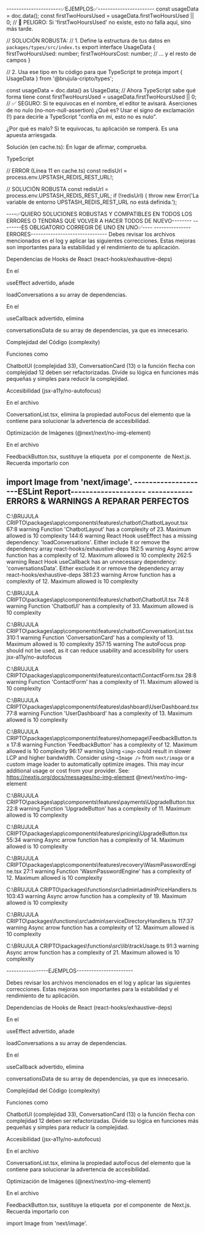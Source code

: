----------------------✅EJEMPLOS✅-----------------------
const usageData = doc.data(); 
const firstTwoHoursUsed = usageData.firstTwoHoursUsed || 0; // 🚨 PELIGRO: Si 'firstTwoHoursUsed' no existe, esto no falla aquí, sino más tarde.

// SOLUCIÓN ROBUSTA:
// 1. Define la estructura de tus datos en `packages/types/src/index.ts`
export interface UsageData {
  firstTwoHoursUsed: number;
  firstTwoHoursCost: number;
  // ... y el resto de campos
}

// 2. Usa ese tipo en tu código para que TypeScript te proteja
import { UsageData } from '@brujula-cripto/types';

const usageData = doc.data() as UsageData; // Ahora TypeScript sabe qué forma tiene
const firstTwoHoursUsed = usageData.firstTwoHoursUsed || 0; // ✅ SEGURO: Si te equivocas en el nombre, el editor te avisará.
 Aserciones de no nulo (no-non-null-assertion)
¿Qué es? Usar el signo de exclamación (!) para decirle a TypeScript "confía en mí, esto no es nulo".

¿Por qué es malo? Si te equivocas, tu aplicación se romperá. Es una apuesta arriesgada.

Solución (en cache.ts): En lugar de afirmar, comprueba.

TypeScript

// ERROR (Línea 11 en cache.ts)
const redisUrl = process.env.UPSTASH_REDIS_REST_URL!;

// SOLUCIÓN ROBUSTA
const redisUrl = process.env.UPSTASH_REDIS_REST_URL;
if (!redisUrl) {
  throw new Error('La variable de entorno UPSTASH_REDIS_REST_URL no está definida.');

----✅QUIERO SOLUCIONES ROBUSTAS Y COMPATIBLES EN TODOS LOS ERRORES O TENDRAS QUE VOLVER A HACER TODOS DE NUEVO--------
--------ES OBLIGATORIO CORREGIR DE UNO EN UNO✅----
---------------ERRORES-------------------------------
Debes revisar los archivos mencionados en el log y aplicar las siguientes correcciones. Estas mejoras son importantes para la estabilidad y el rendimiento de tu aplicación.

Dependencias de Hooks de React (react-hooks/exhaustive-deps)

En el 

useEffect advertido, añade 

loadConversations a su array de dependencias.

En el 

useCallback advertido, elimina 


conversationsData de su array de dependencias, ya que es innecesario.

Complejidad del Código (complexity)

Funciones como 

ChatbotUI (complejidad 33), ConversationCard (13) o la función flecha con complejidad 12 deben ser refactorizadas. Divide su lógica en funciones más pequeñas y simples para reducir la complejidad.


Accesibilidad (jsx-a11y/no-autofocus)

En el archivo 

ConversationList.tsx, elimina la propiedad autoFocus del elemento que la contiene para solucionar la advertencia de accesibilidad.


Optimización de Imágenes (@next/next/no-img-element)

En el archivo 

FeedbackButton.tsx, sustituye la etiqueta <img> por el componente <Image> de Next.js. Recuerda importarlo con 

import Image from 'next/image'.
--------------------ESLint Report--------------------
------------ERRORS & WARNINGS A REPARAR PERFECTOS 
-----------------


C:\BRUJULA CRIPTO\packages\app\components\features\chatbot\ChatbotLayout.tsx
   67:8   warning  Function 'ChatbotLayout' has a complexity of 23. Maximum allowed is 10                                                       complexity
  144:6   warning  React Hook useEffect has a missing dependency: 'loadConversations'. Either include it or remove the dependency array         react-hooks/exhaustive-deps
  182:5   warning  Async arrow function has a complexity of 12. Maximum allowed is 10                                                           complexity
  262:5   warning  React Hook useCallback has an unnecessary dependency: 'conversationsData'. Either exclude it or remove the dependency array  react-hooks/exhaustive-deps
  381:23  warning  Arrow function has a complexity of 12. Maximum allowed is 10                                                                 complexity

C:\BRUJULA CRIPTO\packages\app\components\features\chatbot\ChatbotUI.tsx
  74:8  warning  Function 'ChatbotUI' has a complexity of 33. Maximum allowed is 10  complexity

C:\BRUJULA CRIPTO\packages\app\components\features\chatbot\ConversationList.tsx
  310:1   warning  Function 'ConversationCard' has a complexity of 13. Maximum allowed is 10                      complexity
  357:15  warning  The autoFocus prop should not be used, as it can reduce usability and accessibility for users  jsx-a11y/no-autofocus

C:\BRUJULA CRIPTO\packages\app\components\features\contact\ContactForm.tsx
  28:8  warning  Function 'ContactForm' has a complexity of 11. Maximum allowed is 10  complexity

C:\BRUJULA CRIPTO\packages\app\components\features\dashboard\UserDashboard.tsx
  77:8  warning  Function 'UserDashboard' has a complexity of 13. Maximum allowed is 10  complexity

C:\BRUJULA CRIPTO\packages\app\components\features\homepage\FeedbackButton.tsx
  17:8   warning  Function 'FeedbackButton' has a complexity of 12. Maximum allowed is 10                                                                                                                                                                                                                  complexity
  96:17  warning  Using `<img>` could result in slower LCP and higher bandwidth. Consider using `<Image />` from `next/image` or a custom image loader to automatically optimize images. This may incur additional usage or cost from your provider. See: https://nextjs.org/docs/messages/no-img-element  @next/next/no-img-element

C:\BRUJULA CRIPTO\packages\app\components\features\payments\UpgradeButton.tsx
  22:8  warning  Function 'UpgradeButton' has a complexity of 11. Maximum allowed is 10  complexity

C:\BRUJULA CRIPTO\packages\app\components\features\pricing\UpgradeButton.tsx
  55:34  warning  Async arrow function has a complexity of 14. Maximum allowed is 10  complexity

C:\BRUJULA CRIPTO\packages\app\components\features\recovery\WasmPasswordEngine.tsx
  27:1  warning  Function 'WasmPasswordEngine' has a complexity of 12. Maximum allowed is 10  complexity

C:\BRUJULA CRIPTO\packages\functions\src\admin\adminPriceHandlers.ts
  103:43  warning  Async arrow function has a complexity of 19. Maximum allowed is 10  complexity

C:\BRUJULA CRIPTO\packages\functions\src\admin\serviceDirectoryHandlers.ts
  117:37  warning  Async arrow function has a complexity of 12. Maximum allowed is 10  complexity

C:\BRUJULA CRIPTO\packages\functions\src\lib\trackUsage.ts
  91:3  warning  Async arrow function has a complexity of 21. Maximum allowed is 10  complexity

-----------------EJEMPLOS-----------------------

  Debes revisar los archivos mencionados en el log y aplicar las siguientes correcciones. Estas mejoras son importantes para la estabilidad y el rendimiento de tu aplicación.

Dependencias de Hooks de React (react-hooks/exhaustive-deps)

En el 

useEffect advertido, añade 

loadConversations a su array de dependencias.

En el 

useCallback advertido, elimina 


conversationsData de su array de dependencias, ya que es innecesario.

Complejidad del Código (complexity)

Funciones como 

ChatbotUI (complejidad 33), ConversationCard (13) o la función flecha con complejidad 12 deben ser refactorizadas. Divide su lógica en funciones más pequeñas y simples para reducir la complejidad.


Accesibilidad (jsx-a11y/no-autofocus)

En el archivo 

ConversationList.tsx, elimina la propiedad autoFocus del elemento que la contiene para solucionar la advertencia de accesibilidad.


Optimización de Imágenes (@next/next/no-img-element)

En el archivo 

FeedbackButton.tsx, sustituye la etiqueta <img> por el componente <Image> de Next.js. Recuerda importarlo con 

import Image from 'next/image'.